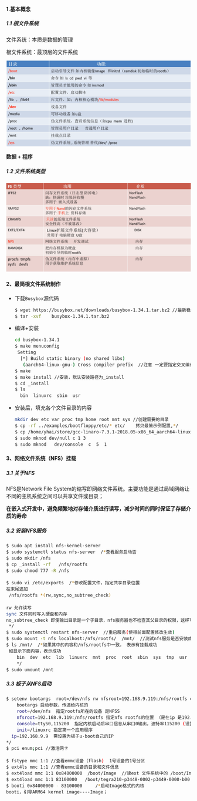 #### 1.基本概念

##### 1.1 根文件系统

文件系统：本质是数据的管理

根文件系统：最顶层的文件系统

![](根文件系统.png)



**数据 + 程序**



##### 1.2 文件系统类型

![](文件系统类型.png)



#### 2、最简根文件系统制作

- 下载`Busybox`源代码

  ```bash
  $ wget https://busybox.net/downloads/busybox-1.34.1.tar.bz2 //最新稳定版
  $ tar -xvf 	busybox-1.34.1.tar.bz2
  ```

- 编译+安装

  ```bash
  cd busybox-1.34.1
  $ make menuconfig
   Setting
    [*] Build static binary (no shared libs)
     (aarch64-linux-gnu-) Cross compiler prefix  //注意 一定要指定交叉编译工具
  $ make
  $ make install //安装，默认安装路径为_install
  $ cd _install
  $ ls
    bin  linuxrc  sbin  usr
  ```

- 安装后，填充各个文件目录的内容

  ```bash
  mkdir dev etc var proc tmp home root mnt sys //创建需要的目录
  $ cp -rf ../examples/bootfloppy/etc/* etc/    拷贝最简示例配置,*/
  $ cp /home/yhai/store/gcc-linaro-7.3.1-2018.05-x86_64_aarch64-linux-gnu/aarch64-linux-gnu/libc/lib/  . -a   //拷贝编译工具链里的库
  $ sudo mknod dev/null c 1 3
  $ sudo mknod   dev/console  c  5  1
  ```



#### 3、网络文件系统（NFS）挂载

##### 3.1 关于NFS

NFS是Network File System的缩写即网络文件系统。主要功能是通过局域网络让不同的主机系统之间可以共享文件或目录；

**在嵌入式开发中，避免频繁地对存储介质进行读写，减少时间的同时保证了存储介质的寿命**

##### 3.2 安装NFS服务

```bash
$ sudo apt install nfs-kernel-server
$ sudo systemctl status nfs-server  /*查看服务启动否
$ sudo mkdir /nfs
$ cp _install -rf   /nfs/rootfs
$ sudo chmod 777 -R /nfs

$ sudo vi /etc/exports  /*修改配置文件，指定共享目录位置
在末尾追加
 /nfs/rootfs *(rw,sync,no_subtree_check)

rw 允许读写
sync 文件同时写入硬盘和内存
no_subtree_check 即使输出目录是一个子目录，nfs服务器也不检查其父目录的权限，这样可以提高效率
 */
$ sudo systemctl restart nfs-server  //重启服务(使得前面配置修改生效)
$ sudo mount -t nfs localhost:/nfs/rootfs/  /mnt/  //测试nfs服务是否安装成功。
$ ls /mnt/  /*如果其中的内容和/nfs/rootfs中一致。 表示有挂载成功
 如显示下面内容，表示成功
    bin  dev  etc  lib  linuxrc  mnt  proc  root  sbin  sys  tmp  usr  var
	*/
$ sudo umount /mnt
```

##### 3.3 板子从NFS启动

```bash
$ setenv bootargs  root=/dev/nfs rw nfsroot=192.168.9.119:/nfs/rootfs console=ttyS0,115200 init=/linuxrc ip=192.168.9.9 /*
	bootargs 启动参数，传递给内核的
	root=/dev/nfs  指定rootfs所在的设备 是NFSS
	nfsroot=192.168.9.119:/nfs/rootfs 指定nfs rootfs的位置 （是在ip 是192.168.9.120的机器上 ，的/nfs/rootfs目录下）. 注意/nfs/rootfs必须和前面NFS服务配置文件设置一致
	console=ttyS0,115200  指定内核启动后串口信息从串口0输出，波特率115200 (设置错，将导致没有内核信息输出) 
	init=/linuxrc 指定第一个应用程序
  ip=192.168.9.9  需设置为板子u-boot自己的IP
*/
$ pci enum;pci //激活网卡

$ fstype mmc 1:1 //查看emmc设备（flash)  1号设备的1号分区
$ ext4ls mmc 1:1 //查看emmc设备的目录和文件信息
$ ext4load mmc 1:1 0x84000000  /boot/Image  //读ext 文件系统中的 /boot/Image 到内存 0x84000000
$ ext4load mmc 1:1 83100000   /boot/tegra210-p3448-0002-p3449-0000-b00.dtb
$ booti 0x84000000 - 83100000	  /*启动Image格式的内核
booti，引导ARM64 kernel image----Image；
```